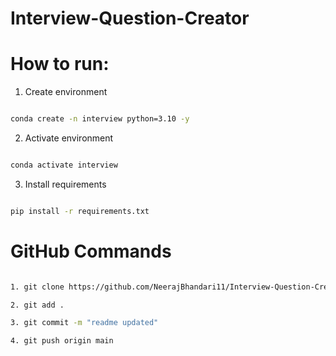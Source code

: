 # Interview-Question-Creator

# How to run:

1. Create environment

```bash

conda create -n interview python=3.10 -y

```

2. Activate environment

```bash

conda activate interview

```

3. Install requirements

```bash

pip install -r requirements.txt

```

# GitHub Commands

```bash

1. git clone https://github.com/NeerajBhandari11/Interview-Question-Creator.git

2. git add .

3. git commit -m "readme updated"

4. git push origin main

